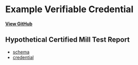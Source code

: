 # Example Verifiable Credential 

#### [View GitHub](https://github.com/w3c-ccg/vc-examples)

## Hypothetical Certified Mill Test Report

- [schema](./cmtr/examples/v0.1/cmtr-verifiable-credential-schema-v0.1.json)
- [credential](./cmtr/examples/v0.1/cmtr-verifiable-credential-v0.1.json)
